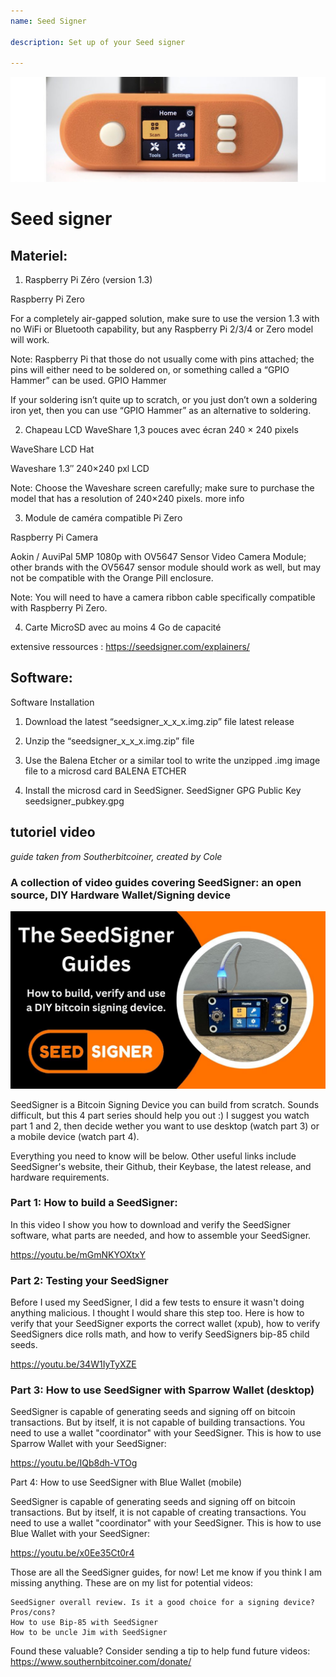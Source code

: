 ```yaml
---
name: Seed Signer

description: Set up of your Seed signer

---
```


![cover](assets/cover.jpeg)

# Seed signer

## Materiel:

1. Raspberry Pi Zéro (version 1.3)

Raspberry Pi Zero

For a completely air-gapped solution, make sure to use the version 1.3 with no WiFi or Bluetooth capability, but any Raspberry Pi 2/3/4 or Zero model will work.

Note: Raspberry Pi that those do not usually come with pins attached; the pins will either need to be soldered on, or something called a “GPIO Hammer” can be used.
GPIO Hammer

If your soldering isn’t quite up to scratch, or you just don’t own a soldering iron yet, then you can use “GPIO Hammer” as an alternative to soldering.

2. Chapeau LCD WaveShare 1,3 pouces avec écran 240 × 240 pixels

WaveShare LCD Hat

Waveshare 1.3″ 240×240 pxl LCD

Note: Choose the Waveshare screen carefully; make sure to purchase the model that has a resolution of 240×240 pixels.
more info

3. Module de caméra compatible Pi Zero

Raspberry Pi Camera

Aokin / AuviPal 5MP 1080p with OV5647 Sensor Video Camera Module; other brands with the OV5647 sensor module should work as well, but may not be compatible with the Orange Pill enclosure.

Note: You will need to have a camera ribbon cable specifically compatible with Raspberry Pi Zero.

4. Carte MicroSD avec au moins 4 Go de capacité

extensive ressources : https://seedsigner.com/explainers/

## Software:

Software Installation

1. Download the latest “seedsigner_x_x_x.img.zip” file
   latest release

2. Unzip the “seedsigner_x_x_x.img.zip” file

3. Use the Balena Etcher or a similar tool to write the unzipped .img image file to a microsd card
   BALENA ETCHER

4. Install the microsd card in SeedSigner.
   SeedSigner GPG Public Key
   seedsigner_pubkey.gpg

## tutoriel video

_guide taken from Southerbitcoiner, created by Cole_

### A collection of video guides covering SeedSigner: an open source, DIY Hardware Wallet/Signing device

![image](assets/1.jpeg)

SeedSigner is a Bitcoin Signing Device you can build from scratch. Sounds difficult, but this 4 part series should help you out :) I suggest you watch part 1 and 2, then decide wether you want to use desktop (watch part 3) or a mobile device (watch part 4).

Everything you need to know will be below. Other useful links include SeedSigner's website, their Github, their Keybase, the latest release, and hardware requirements.

### Part 1: How to build a SeedSigner:

In this video I show you how to download and verify the SeedSigner software, what parts are needed, and how to assemble your SeedSigner.

https://youtu.be/mGmNKYOXtxY

### Part 2: Testing your SeedSigner

Before I used my SeedSigner, I did a few tests to ensure it wasn't doing anything malicious. I thought I would share this step too. Here is how to verify that your SeedSigner exports the correct wallet (xpub), how to verify SeedSigners dice rolls math, and how to verify SeedSigners bip-85 child seeds.

https://youtu.be/34W1IyTyXZE

### Part 3: How to use SeedSigner with Sparrow Wallet (desktop)

SeedSigner is capable of generating seeds and signing off on bitcoin transactions. But by itself, it is not capable of building transactions. You need to use a wallet "coordinator" with your SeedSigner. This is how to use Sparrow Wallet with your SeedSigner:

https://youtu.be/IQb8dh-VTOg

Part 4: How to use SeedSigner with Blue Wallet (mobile)

SeedSigner is capable of generating seeds and signing off on bitcoin transactions. But by itself, it is not capable of creating transactions. You need to use a wallet "coordinator" with your SeedSigner. This is how to use Blue Wallet with your SeedSigner:

https://youtu.be/x0Ee35Ct0r4

Those are all the SeedSigner guides, for now! Let me know if you think I am missing anything. These are on my list for potential videos:

    SeedSigner overall review. Is it a good choice for a signing device? Pros/cons?
    How to use Bip-85 with SeedSigner
    How to be uncle Jim with SeedSigner

Found these valuable? Consider sending a tip to help fund future videos:
https://www.southernbitcoiner.com/donate/
